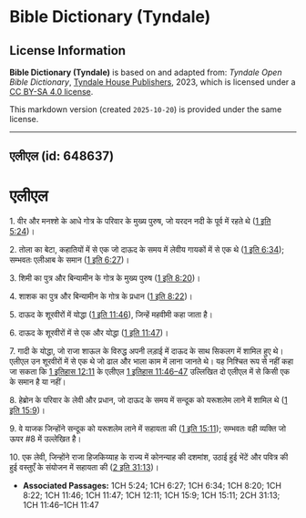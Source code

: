 # Bible Dictionary (Tyndale)

## License Information

**Bible Dictionary (Tyndale)** is based on and adapted from: _Tyndale Open Bible Dictionary_, [Tyndale House Publishers](https://tyndaleopenresources.com/), 2023, which is licensed under a [CC BY-SA 4.0 license](https://creativecommons.org/licenses/by-sa/4.0/legalcode.en).

This markdown version (created `2025-10-20`) is provided under the same license.



--------------------------------

## एलीएल (id: 648637)

एलीएल
=====

1\. वीर और मनश्शे के आधे गोत्र के परिवार के मुख्य पुरुष, जो यरदन नदी के पूर्व में रहते थे ([1 इति 5:24](https://ref.ly/1Chr5:24))।

2\. तोला का बेटा, कहातियों में से एक जो दाऊद के समय में लेवीय गायकों में से एक थे ([1 इति 6:34](https://ref.ly/1Chr6:34)); सम्भवतः एलीआब के समान ([1 इति 6:27](https://ref.ly/1Chr6:27))।

3\. शिमी का पुत्र और बिन्यामीन के गोत्र के मुख्य पुरुष ([1 इति 8:20](https://ref.ly/1Chr8:20))।

4\. शाशक का पुत्र और बिन्यामीन के गोत्र के प्रधान ([1 इति 8:22](https://ref.ly/1Chr8:22))।

5\. दाऊद के शूरवीरों में योद्धा ([1 इति 11:46](https://ref.ly/1Chr11:46)), जिन्हें महवीमी कहा जाता है।

6\. दाऊद के शूरवीरों में से एक और योद्धा ([1 इति 11:47](https://ref.ly/1Chr11:47))।

7\. गादी के योद्धा, जो राजा शाऊल के विरुद्ध अपनी लड़ाई में दाऊद के साथ सिकलग में शामिल हुए थे। एलीएल उन शूरवीरों में से एक थे जो ढाल और भाला काम में लाना जानते थे। यह निश्चित रूप से नहीं कहा जा सकता कि [1 इतिहास 12:11](https://ref.ly/1Chr12:11) के एलीएल [1 इतिहास 11:46–47](https://ref.ly/1Chr11:46-1Chr11:47) उल्लिखित दो एलीएल में से किसी एक के समान है या नहीं।

8\. हेब्रोन के परिवार के लेवी और प्रधान, जो दाऊद के समय में सन्दूक को यरूशलेम लाने में शामिल थे ([1 इति 15:9](https://ref.ly/1Chr15:9))।

9\. वे याजक जिन्होंने सन्दूक को यरूशलेम लाने में सहायता की ([1 इति 15:11](https://ref.ly/1Chr15:11)); सम्भवतः वही व्यक्ति जो ऊपर \#8 में उल्लेखित है।

10\. एक लेवी, जिन्होंने राजा हिजकिय्याह के राज्य में कोनन्याह की दशमांश, उठाई हुई भेंटें और पवित्र की हुई वस्तुएँ के संयोजन में सहायता की ([2 इति 31:13](https://ref.ly/2Chr31:13))।

* **Associated Passages:** 1CH 5:24; 1CH 6:27; 1CH 6:34; 1CH 8:20; 1CH 8:22; 1CH 11:46; 1CH 11:47; 1CH 12:11; 1CH 15:9; 1CH 15:11; 2CH 31:13; 1CH 11:46–1CH 11:47

